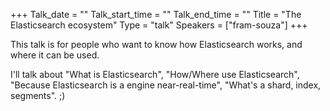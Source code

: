 +++
Talk_date = ""
Talk_start_time = ""
Talk_end_time = ""
Title = "The Elasticsearch ecosystem"
Type = "talk"
Speakers = ["fram-souza"]
+++


This talk is for people who want to know how Elasticsearch works, and where it can be used.

I'll talk about "What is Elasticsearch", "How/Where use Elasticsearch", "Because Elasticsearch is a engine near-real-time", "What's a shard, index, segments". ;)